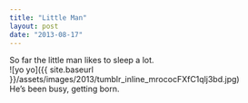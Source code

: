 ```yaml
---
title: "Little Man"
layout: post
date: "2013-08-17"
---
```


So far the little man likes to sleep a lot.  
![yo yo]({{ site.baseurl }}/assets/images/2013/tumblr_inline_mrococFXfC1qlj3bd.jpg)  
He’s been busy, getting born.
